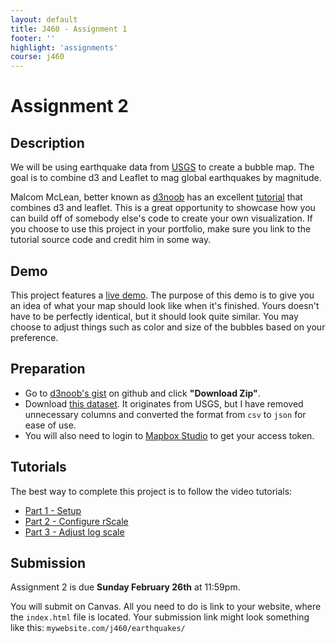 ```yaml
---
layout: default
title: J460 - Assignment 1
footer: ''
highlight: 'assignments'
course: j460
---
```

# Assignment 2
## Description
We will be using earthquake data from [USGS](https://earthquake.usgs.gov/earthquakes/feed/v1.0/csv.php) to create a bubble map. The goal is to combine d3 and Leaflet to mag global earthquakes by magnitude.

Malcom McLean, better known as [d3noob](https://leanpub.com/u/d3noob) has an excellent [tutorial](http://bl.ocks.org/d3noob/9267535) that combines d3 and leaflet. This is a great opportunity to showcase how you can build off of somebody else's code to create your own visualization. If you choose to use this project in your portfolio, make sure you link to the tutorial source code and credit him in some way.

## Demo
This project features a [live demo](../demo/assignment2/). The purpose of this demo is to give you an idea of what your map should look like when it's finished. Yours doesn't have to be perfectly identical, but it should look quite similar. You may choose to adjust things such as color and size of the bubbles based on your preference.

## Preparation
 * Go to [d3noob's gist](https://gist.github.com/d3noob/9267535) on github and click __"Download Zip"__.
 * Download [this dataset](../demo/assignment2/eq.json). It originates from USGS, but I have removed unnecessary columns and converted the format from `csv` to `json` for ease of use.
 * You will also need to login to [Mapbox Studio](https://www.mapbox.com/studio/) to get your access token.

## Tutorials
The best way to complete this project is to follow the video tutorials:

 * [Part 1 - Setup](https://youtu.be/uvdQLro9kFQ)
 * [Part 2 - Configure rScale]()
 * [Part 3 - Adjust log scale]()

## Submission
Assignment 2 is due **Sunday February 26th** at 11:59pm.

You will submit on Canvas. All you need to do is link to your website, where the `index.html` file is located. Your submission link might look something like this: `mywebsite.com/j460/earthquakes/`